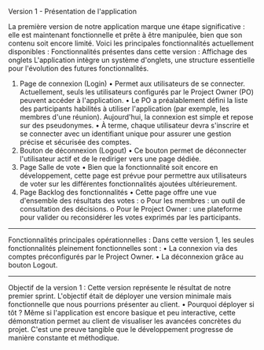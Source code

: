 Version 1 - Présentation de l'application

La première version de notre application marque une étape significative : elle est maintenant fonctionnelle et prête à être manipulée, bien que son contenu soit encore limité. Voici les principales fonctionnalités actuellement disponibles :
Fonctionnalités présentes dans cette version :
Affichage des onglets
L'application intègre un système d'onglets, une structure essentielle pour l'évolution des futures fonctionnalités.
1. Page de connexion (Login)
•	Permet aux utilisateurs de se connecter. Actuellement, seuls les utilisateurs configurés par le Project Owner (PO) peuvent accéder à l'application.
•	Le PO a préalablement défini la liste des participants habilités à utiliser l'application (par exemple, les membres d'une réunion). Aujourd'hui, la connexion est simple et repose sur des pseudonymes.
•	À terme, chaque utilisateur devra s'inscrire et se connecter avec un identifiant unique pour assurer une gestion précise et sécurisée des comptes.
2. Bouton de déconnexion (Logout)
•	Ce bouton permet de déconnecter l'utilisateur actif et de le rediriger vers une page dédiée.
3. Page Salle de vote
•	Bien que la fonctionnalité soit encore en développement, cette page est prévue pour permettre aux utilisateurs de voter sur les différentes fonctionnalités ajoutées ultérieurement.
4. Page Backlog des fonctionnalités
•	Cette page offre une vue d'ensemble des résultats des votes :
o	Pour les membres : un outil de consultation des décisions.
o	Pour le Project Owner : une plateforme pour valider ou reconsidérer les votes exprimés par les participants.
________________________________________
Fonctionnalités principales opérationnelles :
Dans cette version 1, les seules fonctionnalités pleinement fonctionnelles sont :
•	La connexion via des comptes préconfigurés par le Project Owner.
•	La déconnexion grâce au bouton Logout.
________________________________________
Objectif de la version 1 :
Cette version représente le résultat de notre premier sprint. L'objectif était de déployer une version minimale mais fonctionnelle que nous pourrions présenter au client.
•	Pourquoi déployer si tôt ?
Même si l'application est encore basique et peu interactive, cette démonstration permet au client de visualiser les avancées concrètes du projet. C'est une preuve tangible que le développement progresse de manière constante et méthodique.

